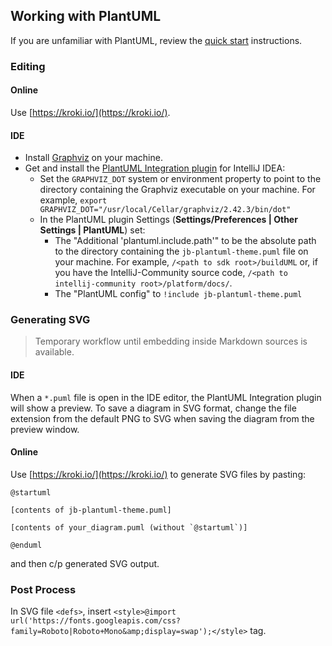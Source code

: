 ## Working with PlantUML

If you are unfamiliar with PlantUML, review the [quick start](https://plantuml.com/starting) instructions.

### Editing

#### Online

Use [https://kroki.io/](https://kroki.io/).

#### IDE

* Install [Graphviz](https://plantuml.com/graphviz-dot) on your machine.
* Get and install the [PlantUML Integration plugin](https://plugins.jetbrains.com/plugin/7017-plantuml-integration) for IntelliJ IDEA:
    * Set the `GRAPHVIZ_DOT` system or environment property to point to the directory containing the Graphviz executable on your machine. For example, `export GRAPHVIZ_DOT="/usr/local/Cellar/graphviz/2.42.3/bin/dot"`
    * In the PlantUML plugin Settings (**Settings/Preferences \| Other Settings \| PlantUML**) set:
        * The "Additional 'plantuml.include.path'" to be the absolute path to the directory containing the `jb-plantuml-theme.puml` file on your machine. For example, `/<path to sdk root>/buildUML` or, if you have the IntelliJ-Community source code, `/<path to intellij-community root>/platform/docs/`.
        * The "PlantUML config" to `!include jb-plantuml-theme.puml`

### Generating SVG

> Temporary workflow until embedding inside Markdown sources is available.

#### IDE

When a `*.puml` file is open in the IDE editor, the PlantUML Integration plugin will show a preview. To save a diagram in SVG format, change the file extension from the default PNG to SVG when saving the diagram from the preview window.

#### Online

Use [https://kroki.io/](https://kroki.io/) to generate SVG files by pasting:

```
@startuml

[contents of jb-plantuml-theme.puml]

[contents of your_diagram.puml (without `@startuml`)]

@enduml
```

and then c/p generated SVG output.

### Post Process

In SVG file `<defs>`, insert `<style>@import url('https://fonts.googleapis.com/css?family=Roboto|Roboto+Mono&amp;display=swap');</style>` tag.
